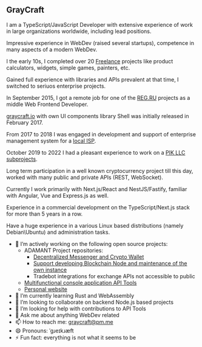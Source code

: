 ## GrayCraft

I am a TypeScript/JavaScript Developer with extensive experience of work in large organizations worldwide, including lead positions.

Impressive experience in WebDev (raised several startups), competence in many aspects of a modern WebDev.

I the early 10s, I completed over 20 [Freelance](https://freelance.ru/graycraft) projects like product calculators, widgets, simple games, painters, etc.

Gained full experience with libraries and APIs prevalent at that time, I switched to seriuos enterprise projects.

In September 2015, I got a remote job for one of the [REG.RU](https://reg.ru) projects as a middle Web Frontend Developer.

[graycraft.io](https://web.archive.org/web/20180830010001/https://graycraft.io) with own UI components library Shell was initially released in February 2017.

From 2017 to 2018 I was engaged in development and support of enterprise management system for a [local ISP](https://insisnet.ru).

October 2019 to 2022 I had a pleasant experience to work on a [PIK LLC subprojects](https://www.pik.ru).

Long term participation in a well known cryptocurrency project till this day, worked with many public and private APIs (REST, WebSocket).

Currently I work primarily with Next.js/React and NestJS/Fastify, familiar with Angular, Vue and Express.js as well.

Experience in a commercial development on the TypeScript/Next.js stack for more than 5 years in a row.

Have a huge experience in a various Linux based distributions (namely Debian\Ubuntu) and administration tasks.

+ 🔭 I’m actively working on the following open source projects:
  + ADAMANT Project repositories:
    + [Decentralized Messenger and Crypto Wallet](https://github.com/Adamant-im/adamant-im)
    + [Support developing Blockchain Node and maintenance of the own instance](https://github.com/Adamant-im/adamant)
    + Tradebot integrations for exchange APIs not accessible to public
  + [Multifunctional console application API Tools](https://github.com/graycraft/api-tools)
  + [Personal website](https://github.com/graycraft/me)
+ 🌱 I’m currently learning Rust and WebAssembly
+ 👯 I’m looking to collaborate on backend Node.js based projects
+ 🤔 I’m looking for help with contributions to API Tools
+ 💬 Ask me about anything WebDev related
+ 📫 How to reach me: [graycraft@pm.me](mailto:graycraft@pm.me)
+ 😄 Pronouns: ˈɡɹeɪkɹæft
+ ⚡ Fun fact: everything is not what it seems to be
